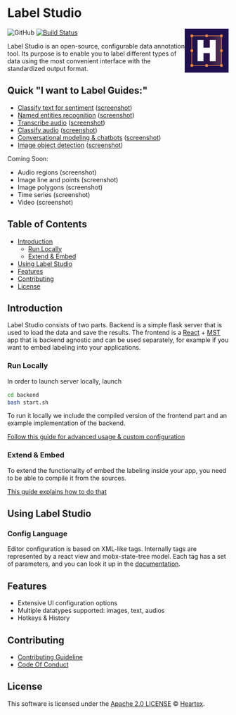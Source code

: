 # Label Studio

<img src="./images/logo.png" align="right" title="Heartex Editor" width="100" height="100">

![GitHub](https://img.shields.io/github/license/heartexlabs/label-studio?logo=heartex) [![Build Status](https://travis-ci.com/heartexlabs/label-studio.svg?branch=master)](https://travis-ci.com/heartexlabs/label-studio)

Label Studio is an open-source, configurable data annotation tool. Its
purpose is to enable you to label different types of data using the
most convenient interface with the standardized output format.

## Quick "I want to Label Guides:"

- [Classify text for sentiment](/examples/sentiment_analysis/START.md) ([screenshot](./images/screenshots/cts.png))
- [Named entities recognition](/examples/named_entity/START.md) ([screenshot](./images/screenshots/ner.png))
- [Transcribe audio](/examples/transcribe_audio/START.md) ([screenshot](./images/screenshots/audio-trans.png))
- [Classify audio](/examples/audio_classification/START.md) ([screenshot](./images/screenshots/audio-classify.png))
- [Conversational modeling & chatbots](/examples/chatbot_analysis/START.md) ([screenshot](./images/screenshots/chatbots.png))
- [Image object detection](/examples/image_bbox/START.md) ([screenshot](./images/screenshots/image-object.png))

Coming Soon:
- Audio regions (screenshot)
- Image line and points (screenshot)
- Image polygons (screenshot)
- Time series (screenshot)
- Video (screenshot)

## Table of Contents

- [Introduction](#introduction)
  - [Run Locally](#run-locally)
  - [Extend & Embed](#extend--embed)
- [Using Label Studio](#using-label-studio)
- [Features](#features)
- [Contributing](#contributing)
- [License](#license)

## Introduction

Label Studio consists of two parts. Backend is a simple flask server
that is used to load the data and save the results. The frontend is a
[React](https://reactjs.org/) +
[MST](https://github.com/mobxjs/mobx-state-tree) app that is backend
agnostic and can be used separately, for example if you want to embed
labeling into your applications.

### Run Locally

In order to launch server locally, launch
```bash
cd backend
bash start.sh
```

To run it locally we include the compiled version of the frontend
part and an example implementation of the backend.

[Follow this guide for advanced usage & custom configuration](backend/README.md)

### Extend & Embed

To extend the functionality of embed the labeling inside your app, you
need to be able to compile it from the sources. 

[This guide explains how to do that](docs/Embed.md)

## Using Label Studio

### Config Language 

Editor configuration is based on XML-like tags. Internally tags are
represented by a react view and mobx-state-tree model. Each tag has a set of parameters, and you can look it up in the [documentation](/docs/Tags.md).

## Features

- Extensive UI configuration options
- Multiple datatypes supported: images, text, audios
- Hotkeys & History

## Contributing

- [Contributing Guideline](/CONTRIBUTING.md)
- [Code Of Conduct](/CODE_OF_CONDUCT.md)

## License

This software is licensed under the [Apache 2.0 LICENSE](/LICENSE) © [Heartex](https://www.heartex.net/).
